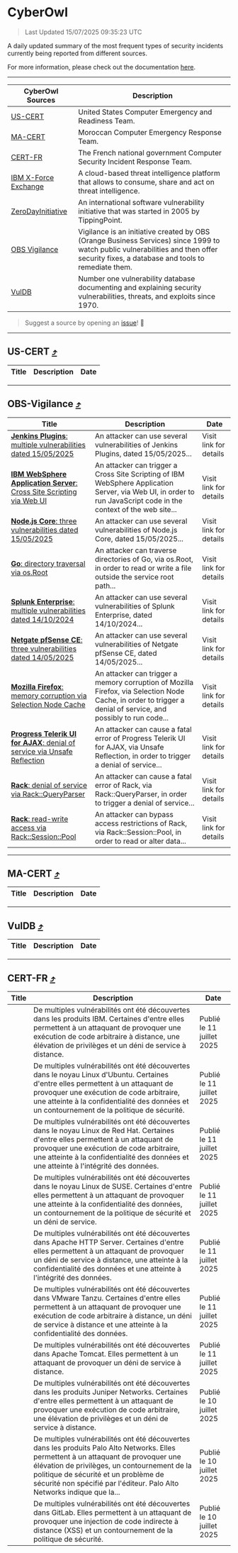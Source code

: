 
 <div id='top'></div>

# CyberOwl

 > Last Updated 15/07/2025 09:35:23 UTC
 
 A daily updated summary of the most frequent types of security incidents currently being reported from different sources.
 
 For more information, please check out the documentation [here](./docs/README.md).
 
 ---
 |CyberOwl Sources|Description|
 |---|---|
 |[US-CERT](#us-cert-arrow_heading_up)|United States Computer Emergency and Readiness Team.|
 |[MA-CERT](#ma-cert-arrow_heading_up)|Moroccan Computer Emergency Response Team.|
 |[CERT-FR](#cert-fr-arrow_heading_up)|The French national government Computer Security Incident Response Team.|
 |[IBM X-Force Exchange](#ibmcloud-arrow_heading_up)|A cloud-based threat intelligence platform that allows to consume, share and act on threat intelligence.|
 |[ZeroDayInitiative](#zerodayinitiative-arrow_heading_up)|An international software vulnerability initiative that was started in 2005 by TippingPoint.|
 |[OBS Vigilance](#obs-vigilance-arrow_heading_up)|Vigilance is an initiative created by OBS (Orange Business Services) since 1999 to watch public vulnerabilities and then offer security fixes, a database and tools to remediate them.|
 |[VulDB](#vuldb-arrow_heading_up)|Number one vulnerability database documenting and explaining security vulnerabilities, threats, and exploits since 1970.|
 
 > Suggest a source by opening an [issue](https://github.com/karimhabush/cyberowl/issues)! :raised_hands:
 ---

## US-CERT [:arrow_heading_up:](#cyberowl)

 |Title|Description|Date|
 |---|---|---|
 
 ---

## OBS-Vigilance [:arrow_heading_up:](#cyberowl)

 |Title|Description|Date|
 |---|---|---|
 |[<a href="https://vigilance.fr/vulnerability/Jenkins-Plugins-multiple-vulnerabilities-dated-15-05-2025-47164" class="noirorange"><b>Jenkins Plugins</b>: multiple vulnerabilities dated 15/05/2025</a>](https://vigilance.fr/vulnerability/Jenkins-Plugins-multiple-vulnerabilities-dated-15-05-2025-47164)|An attacker can use several vulnerabilities of Jenkins Plugins, dated 15/05/2025...|Visit link for details|
 |[<a href="https://vigilance.fr/vulnerability/IBM-WebSphere-Application-Server-Cross-Site-Scripting-via-Web-UI-47162" class="noirorange"><b>IBM WebSphere Application Server</b>: Cross Site Scripting via Web UI</a>](https://vigilance.fr/vulnerability/IBM-WebSphere-Application-Server-Cross-Site-Scripting-via-Web-UI-47162)|An attacker can trigger a Cross Site Scripting of IBM WebSphere Application Server, via Web UI, in order to run JavaScript code in the context of the web site...|Visit link for details|
 |[<a href="https://vigilance.fr/vulnerability/Node-js-Core-three-vulnerabilities-dated-15-05-2025-47161" class="noirorange"><b>Node.js Core</b>: three vulnerabilities dated 15/05/2025</a>](https://vigilance.fr/vulnerability/Node-js-Core-three-vulnerabilities-dated-15-05-2025-47161)|An attacker can use several vulnerabilities of Node.js Core, dated 15/05/2025...|Visit link for details|
 |[<a href="https://vigilance.fr/vulnerability/Go-directory-traversal-via-os-Root-47160" class="noirorange"><b>Go</b>: directory traversal via os.Root</a>](https://vigilance.fr/vulnerability/Go-directory-traversal-via-os-Root-47160)|An attacker can traverse directories of Go, via os.Root, in order to read or write a file outside the service root path...|Visit link for details|
 |[<a href="https://vigilance.fr/vulnerability/Splunk-Enterprise-multiple-vulnerabilities-dated-14-10-2024-45383" class="noirorange"><b>Splunk Enterprise</b>: multiple vulnerabilities dated 14/10/2024</a>](https://vigilance.fr/vulnerability/Splunk-Enterprise-multiple-vulnerabilities-dated-14-10-2024-45383)|An attacker can use several vulnerabilities of Splunk Enterprise, dated 14/10/2024...|Visit link for details|
 |[<a href="https://vigilance.fr/vulnerability/Netgate-pfSense-CE-three-vulnerabilities-dated-14-05-2025-47159" class="noirorange"><b>Netgate pfSense CE</b>: three vulnerabilities dated 14/05/2025</a>](https://vigilance.fr/vulnerability/Netgate-pfSense-CE-three-vulnerabilities-dated-14-05-2025-47159)|An attacker can use several vulnerabilities of Netgate pfSense CE, dated 14/05/2025...|Visit link for details|
 |[<a href="https://vigilance.fr/vulnerability/Mozilla-Firefox-memory-corruption-via-Selection-Node-Cache-45376" class="noirorange"><b>Mozilla Firefox</b>: memory corruption via Selection Node Cache</a>](https://vigilance.fr/vulnerability/Mozilla-Firefox-memory-corruption-via-Selection-Node-Cache-45376)|An attacker can trigger a memory corruption of Mozilla Firefox, via Selection Node Cache, in order to trigger a denial of service, and possibly to run code...|Visit link for details|
 |[<a href="https://vigilance.fr/vulnerability/Progress-Telerik-UI-for-AJAX-denial-of-service-via-Unsafe-Reflection-47158" class="noirorange"><b>Progress Telerik UI for AJAX</b>: denial of service via Unsafe Reflection</a>](https://vigilance.fr/vulnerability/Progress-Telerik-UI-for-AJAX-denial-of-service-via-Unsafe-Reflection-47158)|An attacker can cause a fatal error of Progress Telerik UI for AJAX, via Unsafe Reflection, in order to trigger a denial of service...|Visit link for details|
 |[<a href="https://vigilance.fr/vulnerability/Rack-denial-of-service-via-Rack-QueryParser-47157" class="noirorange"><b>Rack</b>: denial of service via Rack::QueryParser</a>](https://vigilance.fr/vulnerability/Rack-denial-of-service-via-Rack-QueryParser-47157)|An attacker can cause a fatal error of Rack, via Rack::QueryParser, in order to trigger a denial of service...|Visit link for details|
 |[<a href="https://vigilance.fr/vulnerability/Rack-read-write-access-via-Rack-Session-Pool-47156" class="noirorange"><b>Rack</b>: read-write access via Rack::Session::Pool</a>](https://vigilance.fr/vulnerability/Rack-read-write-access-via-Rack-Session-Pool-47156)|An attacker can bypass access restrictions of Rack, via Rack::Session::Pool, in order to read or alter data...|Visit link for details|
 
 ---

## MA-CERT [:arrow_heading_up:](#cyberowl)

 |Title|Description|Date|
 |---|---|---|
 
 ---

## VulDB [:arrow_heading_up:](#cyberowl)

 |Title|Description|Date|
 |---|---|---|
 
 ---

## CERT-FR [:arrow_heading_up:](#cyberowl)

 |Title|Description|Date|
 |---|---|---|
 |[](https://www.cert.ssi.gouv.fr/avis/CERTFR-2025-AVI-0590/)|De multiples vulnérabilités ont été découvertes dans les produits IBM. Certaines d'entre elles permettent à un attaquant de provoquer une exécution de code arbitraire à distance, une élévation de privilèges et un déni de service à distance.|Publié le 11 juillet 2025|
 |[](https://www.cert.ssi.gouv.fr/avis/CERTFR-2025-AVI-0589/)|De multiples vulnérabilités ont été découvertes dans le noyau Linux d'Ubuntu. Certaines d'entre elles permettent à un attaquant de provoquer une exécution de code arbitraire, une atteinte à la confidentialité des données et un contournement de la politique de sécurité.|Publié le 11 juillet 2025|
 |[](https://www.cert.ssi.gouv.fr/avis/CERTFR-2025-AVI-0588/)|De multiples vulnérabilités ont été découvertes dans le noyau Linux de Red Hat. Certaines d'entre elles permettent à un attaquant de provoquer une exécution de code arbitraire, une atteinte à la confidentialité des données et une atteinte à l'intégrité des données.|Publié le 11 juillet 2025|
 |[](https://www.cert.ssi.gouv.fr/avis/CERTFR-2025-AVI-0587/)|De multiples vulnérabilités ont été découvertes dans le noyau Linux de SUSE. Certaines d'entre elles permettent à un attaquant de provoquer une atteinte à la confidentialité des données, un contournement de la politique de sécurité et un déni de service.|Publié le 11 juillet 2025|
 |[](https://www.cert.ssi.gouv.fr/avis/CERTFR-2025-AVI-0586/)|De multiples vulnérabilités ont été découvertes dans Apache HTTP Server. Certaines d'entre elles permettent à un attaquant de provoquer un déni de service à distance, une atteinte à la confidentialité des données et une atteinte à l'intégrité des données.|Publié le 11 juillet 2025|
 |[](https://www.cert.ssi.gouv.fr/avis/CERTFR-2025-AVI-0585/)|De multiples vulnérabilités ont été découvertes dans VMware Tanzu. Certaines d'entre elles permettent à un attaquant de provoquer une exécution de code arbitraire à distance, un déni de service à distance et une atteinte à la confidentialité des données.|Publié le 11 juillet 2025|
 |[](https://www.cert.ssi.gouv.fr/avis/CERTFR-2025-AVI-0584/)|De multiples vulnérabilités ont été découvertes dans Apache Tomcat. Elles permettent à un attaquant de provoquer un déni de service à distance.|Publié le 11 juillet 2025|
 |[](https://www.cert.ssi.gouv.fr/avis/CERTFR-2025-AVI-0583/)|De multiples vulnérabilités ont été découvertes dans les produits Juniper Networks. Certaines d'entre elles permettent à un attaquant de provoquer une exécution de code arbitraire, une élévation de privilèges et un déni de service à distance.|Publié le 10 juillet 2025|
 |[](https://www.cert.ssi.gouv.fr/avis/CERTFR-2025-AVI-0582/)|De multiples vulnérabilités ont été découvertes dans les produits Palo Alto Networks. Elles permettent à un attaquant de provoquer une élévation de privilèges, un contournement de la politique de sécurité et un problème de sécurité non spécifié par l'éditeur. Palo Alto Networks indique que la...|Publié le 10 juillet 2025|
 |[](https://www.cert.ssi.gouv.fr/avis/CERTFR-2025-AVI-0581/)|De multiples vulnérabilités ont été découvertes dans GitLab. Elles permettent à un attaquant de provoquer une injection de code indirecte à distance (XSS) et un contournement de la politique de sécurité.|Publié le 10 juillet 2025|
 